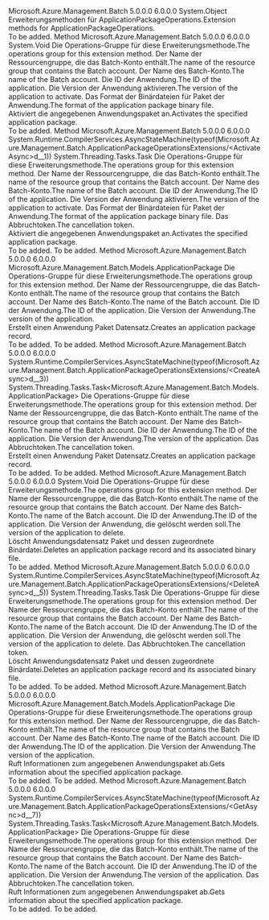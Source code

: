<Type Name="ApplicationPackageOperationsExtensions" FullName="Microsoft.Azure.Management.Batch.ApplicationPackageOperationsExtensions">
  <TypeSignature Language="C#" Value="public static class ApplicationPackageOperationsExtensions" />
  <TypeSignature Language="ILAsm" Value=".class public auto ansi abstract sealed beforefieldinit ApplicationPackageOperationsExtensions extends System.Object" />
  <TypeSignature Language="DocId" Value="T:Microsoft.Azure.Management.Batch.ApplicationPackageOperationsExtensions" />
  <TypeSignature Language="VB.NET" Value="Public Module ApplicationPackageOperationsExtensions" />
  <TypeSignature Language="F#" Value="type ApplicationPackageOperationsExtensions = class" />
  <AssemblyInfo>
    <AssemblyName>Microsoft.Azure.Management.Batch</AssemblyName>
    <AssemblyVersion>5.0.0.0</AssemblyVersion>
    <AssemblyVersion>6.0.0.0</AssemblyVersion>
  </AssemblyInfo>
  <Base>
    <BaseTypeName>System.Object</BaseTypeName>
  </Base>
  <Interfaces />
  <Docs>
    <summary>
            <span data-ttu-id="02dcc-101">Erweiterungsmethoden für ApplicationPackageOperations.</span><span class="sxs-lookup"><span data-stu-id="02dcc-101">Extension methods for ApplicationPackageOperations.</span></span>
            </summary>
    <remarks>To be added.</remarks>
  </Docs>
  <Members>
    <Member MemberName="Activate">
      <MemberSignature Language="C#" Value="public static void Activate (this Microsoft.Azure.Management.Batch.IApplicationPackageOperations operations, string resourceGroupName, string accountName, string applicationId, string version, string format);" />
      <MemberSignature Language="ILAsm" Value=".method public static hidebysig void Activate(class Microsoft.Azure.Management.Batch.IApplicationPackageOperations operations, string resourceGroupName, string accountName, string applicationId, string version, string format) cil managed" />
      <MemberSignature Language="DocId" Value="M:Microsoft.Azure.Management.Batch.ApplicationPackageOperationsExtensions.Activate(Microsoft.Azure.Management.Batch.IApplicationPackageOperations,System.String,System.String,System.String,System.String,System.String)" />
      <MemberSignature Language="VB.NET" Value="&lt;Extension()&gt;&#xA;Public Sub Activate (operations As IApplicationPackageOperations, resourceGroupName As String, accountName As String, applicationId As String, version As String, format As String)" />
      <MemberSignature Language="F#" Value="static member Activate : Microsoft.Azure.Management.Batch.IApplicationPackageOperations * string * string * string * string * string -&gt; unit" Usage="Microsoft.Azure.Management.Batch.ApplicationPackageOperationsExtensions.Activate (operations, resourceGroupName, accountName, applicationId, version, format)" />
      <MemberType>Method</MemberType>
      <AssemblyInfo>
        <AssemblyName>Microsoft.Azure.Management.Batch</AssemblyName>
        <AssemblyVersion>5.0.0.0</AssemblyVersion>
        <AssemblyVersion>6.0.0.0</AssemblyVersion>
      </AssemblyInfo>
      <ReturnValue>
        <ReturnType>System.Void</ReturnType>
      </ReturnValue>
      <Parameters>
        <Parameter Name="operations" Type="Microsoft.Azure.Management.Batch.IApplicationPackageOperations" RefType="this" />
        <Parameter Name="resourceGroupName" Type="System.String" />
        <Parameter Name="accountName" Type="System.String" />
        <Parameter Name="applicationId" Type="System.String" />
        <Parameter Name="version" Type="System.String" />
        <Parameter Name="format" Type="System.String" />
      </Parameters>
      <Docs>
        <param name="operations">
            <span data-ttu-id="02dcc-102">Die Operations-Gruppe für diese Erweiterungsmethode.</span><span class="sxs-lookup"><span data-stu-id="02dcc-102">The operations group for this extension method.</span></span>
            </param>
        <param name="resourceGroupName">
            <span data-ttu-id="02dcc-103">Der Name der Ressourcengruppe, die das Batch-Konto enthält.</span><span class="sxs-lookup"><span data-stu-id="02dcc-103">The name of the resource group that contains the Batch account.</span></span>
            </param>
        <param name="accountName">
            <span data-ttu-id="02dcc-104">Der Name des Batch-Konto.</span><span class="sxs-lookup"><span data-stu-id="02dcc-104">The name of the Batch account.</span></span>
            </param>
        <param name="applicationId">
            <span data-ttu-id="02dcc-105">Die ID der Anwendung.</span><span class="sxs-lookup"><span data-stu-id="02dcc-105">The ID of the application.</span></span>
            </param>
        <param name="version">
            <span data-ttu-id="02dcc-106">Die Version der Anwendung aktivieren.</span><span class="sxs-lookup"><span data-stu-id="02dcc-106">The version of the application to activate.</span></span>
            </param>
        <param name="format">
            <span data-ttu-id="02dcc-107">Das Format der Binärdateien für Paket der Anwendung.</span><span class="sxs-lookup"><span data-stu-id="02dcc-107">The format of the application package binary file.</span></span>
            </param>
        <summary>
            <span data-ttu-id="02dcc-108">Aktiviert die angegebenen Anwendungspaket an.</span><span class="sxs-lookup"><span data-stu-id="02dcc-108">Activates the specified application package.</span></span>
            </summary>
        <remarks>To be added.</remarks>
      </Docs>
    </Member>
    <Member MemberName="ActivateAsync">
      <MemberSignature Language="C#" Value="public static System.Threading.Tasks.Task ActivateAsync (this Microsoft.Azure.Management.Batch.IApplicationPackageOperations operations, string resourceGroupName, string accountName, string applicationId, string version, string format, System.Threading.CancellationToken cancellationToken = null);" />
      <MemberSignature Language="ILAsm" Value=".method public static hidebysig class System.Threading.Tasks.Task ActivateAsync(class Microsoft.Azure.Management.Batch.IApplicationPackageOperations operations, string resourceGroupName, string accountName, string applicationId, string version, string format, valuetype System.Threading.CancellationToken cancellationToken) cil managed" />
      <MemberSignature Language="DocId" Value="M:Microsoft.Azure.Management.Batch.ApplicationPackageOperationsExtensions.ActivateAsync(Microsoft.Azure.Management.Batch.IApplicationPackageOperations,System.String,System.String,System.String,System.String,System.String,System.Threading.CancellationToken)" />
      <MemberSignature Language="F#" Value="static member ActivateAsync : Microsoft.Azure.Management.Batch.IApplicationPackageOperations * string * string * string * string * string * System.Threading.CancellationToken -&gt; System.Threading.Tasks.Task" Usage="Microsoft.Azure.Management.Batch.ApplicationPackageOperationsExtensions.ActivateAsync (operations, resourceGroupName, accountName, applicationId, version, format, cancellationToken)" />
      <MemberType>Method</MemberType>
      <AssemblyInfo>
        <AssemblyName>Microsoft.Azure.Management.Batch</AssemblyName>
        <AssemblyVersion>5.0.0.0</AssemblyVersion>
        <AssemblyVersion>6.0.0.0</AssemblyVersion>
      </AssemblyInfo>
      <Attributes>
        <Attribute>
          <AttributeName>System.Runtime.CompilerServices.AsyncStateMachine(typeof(Microsoft.Azure.Management.Batch.ApplicationPackageOperationsExtensions/&lt;ActivateAsync&gt;d__1))</AttributeName>
        </Attribute>
      </Attributes>
      <ReturnValue>
        <ReturnType>System.Threading.Tasks.Task</ReturnType>
      </ReturnValue>
      <Parameters>
        <Parameter Name="operations" Type="Microsoft.Azure.Management.Batch.IApplicationPackageOperations" RefType="this" />
        <Parameter Name="resourceGroupName" Type="System.String" />
        <Parameter Name="accountName" Type="System.String" />
        <Parameter Name="applicationId" Type="System.String" />
        <Parameter Name="version" Type="System.String" />
        <Parameter Name="format" Type="System.String" />
        <Parameter Name="cancellationToken" Type="System.Threading.CancellationToken" />
      </Parameters>
      <Docs>
        <param name="operations">
            <span data-ttu-id="02dcc-109">Die Operations-Gruppe für diese Erweiterungsmethode.</span><span class="sxs-lookup"><span data-stu-id="02dcc-109">The operations group for this extension method.</span></span>
            </param>
        <param name="resourceGroupName">
            <span data-ttu-id="02dcc-110">Der Name der Ressourcengruppe, die das Batch-Konto enthält.</span><span class="sxs-lookup"><span data-stu-id="02dcc-110">The name of the resource group that contains the Batch account.</span></span>
            </param>
        <param name="accountName">
            <span data-ttu-id="02dcc-111">Der Name des Batch-Konto.</span><span class="sxs-lookup"><span data-stu-id="02dcc-111">The name of the Batch account.</span></span>
            </param>
        <param name="applicationId">
            <span data-ttu-id="02dcc-112">Die ID der Anwendung.</span><span class="sxs-lookup"><span data-stu-id="02dcc-112">The ID of the application.</span></span>
            </param>
        <param name="version">
            <span data-ttu-id="02dcc-113">Die Version der Anwendung aktivieren.</span><span class="sxs-lookup"><span data-stu-id="02dcc-113">The version of the application to activate.</span></span>
            </param>
        <param name="format">
            <span data-ttu-id="02dcc-114">Das Format der Binärdateien für Paket der Anwendung.</span><span class="sxs-lookup"><span data-stu-id="02dcc-114">The format of the application package binary file.</span></span>
            </param>
        <param name="cancellationToken">
            <span data-ttu-id="02dcc-115">Das Abbruchtoken.</span><span class="sxs-lookup"><span data-stu-id="02dcc-115">The cancellation token.</span></span>
            </param>
        <summary>
            <span data-ttu-id="02dcc-116">Aktiviert die angegebenen Anwendungspaket an.</span><span class="sxs-lookup"><span data-stu-id="02dcc-116">Activates the specified application package.</span></span>
            </summary>
        <returns>To be added.</returns>
        <remarks>To be added.</remarks>
      </Docs>
    </Member>
    <Member MemberName="Create">
      <MemberSignature Language="C#" Value="public static Microsoft.Azure.Management.Batch.Models.ApplicationPackage Create (this Microsoft.Azure.Management.Batch.IApplicationPackageOperations operations, string resourceGroupName, string accountName, string applicationId, string version);" />
      <MemberSignature Language="ILAsm" Value=".method public static hidebysig class Microsoft.Azure.Management.Batch.Models.ApplicationPackage Create(class Microsoft.Azure.Management.Batch.IApplicationPackageOperations operations, string resourceGroupName, string accountName, string applicationId, string version) cil managed" />
      <MemberSignature Language="DocId" Value="M:Microsoft.Azure.Management.Batch.ApplicationPackageOperationsExtensions.Create(Microsoft.Azure.Management.Batch.IApplicationPackageOperations,System.String,System.String,System.String,System.String)" />
      <MemberSignature Language="VB.NET" Value="&lt;Extension()&gt;&#xA;Public Function Create (operations As IApplicationPackageOperations, resourceGroupName As String, accountName As String, applicationId As String, version As String) As ApplicationPackage" />
      <MemberSignature Language="F#" Value="static member Create : Microsoft.Azure.Management.Batch.IApplicationPackageOperations * string * string * string * string -&gt; Microsoft.Azure.Management.Batch.Models.ApplicationPackage" Usage="Microsoft.Azure.Management.Batch.ApplicationPackageOperationsExtensions.Create (operations, resourceGroupName, accountName, applicationId, version)" />
      <MemberType>Method</MemberType>
      <AssemblyInfo>
        <AssemblyName>Microsoft.Azure.Management.Batch</AssemblyName>
        <AssemblyVersion>5.0.0.0</AssemblyVersion>
        <AssemblyVersion>6.0.0.0</AssemblyVersion>
      </AssemblyInfo>
      <ReturnValue>
        <ReturnType>Microsoft.Azure.Management.Batch.Models.ApplicationPackage</ReturnType>
      </ReturnValue>
      <Parameters>
        <Parameter Name="operations" Type="Microsoft.Azure.Management.Batch.IApplicationPackageOperations" RefType="this" />
        <Parameter Name="resourceGroupName" Type="System.String" />
        <Parameter Name="accountName" Type="System.String" />
        <Parameter Name="applicationId" Type="System.String" />
        <Parameter Name="version" Type="System.String" />
      </Parameters>
      <Docs>
        <param name="operations">
            <span data-ttu-id="02dcc-117">Die Operations-Gruppe für diese Erweiterungsmethode.</span><span class="sxs-lookup"><span data-stu-id="02dcc-117">The operations group for this extension method.</span></span>
            </param>
        <param name="resourceGroupName">
            <span data-ttu-id="02dcc-118">Der Name der Ressourcengruppe, die das Batch-Konto enthält.</span><span class="sxs-lookup"><span data-stu-id="02dcc-118">The name of the resource group that contains the Batch account.</span></span>
            </param>
        <param name="accountName">
            <span data-ttu-id="02dcc-119">Der Name des Batch-Konto.</span><span class="sxs-lookup"><span data-stu-id="02dcc-119">The name of the Batch account.</span></span>
            </param>
        <param name="applicationId">
            <span data-ttu-id="02dcc-120">Die ID der Anwendung.</span><span class="sxs-lookup"><span data-stu-id="02dcc-120">The ID of the application.</span></span>
            </param>
        <param name="version">
            <span data-ttu-id="02dcc-121">Die Version der Anwendung.</span><span class="sxs-lookup"><span data-stu-id="02dcc-121">The version of the application.</span></span>
            </param>
        <summary>
            <span data-ttu-id="02dcc-122">Erstellt einen Anwendung Paket Datensatz.</span><span class="sxs-lookup"><span data-stu-id="02dcc-122">Creates an application package record.</span></span>
            </summary>
        <returns>To be added.</returns>
        <remarks>To be added.</remarks>
      </Docs>
    </Member>
    <Member MemberName="CreateAsync">
      <MemberSignature Language="C#" Value="public static System.Threading.Tasks.Task&lt;Microsoft.Azure.Management.Batch.Models.ApplicationPackage&gt; CreateAsync (this Microsoft.Azure.Management.Batch.IApplicationPackageOperations operations, string resourceGroupName, string accountName, string applicationId, string version, System.Threading.CancellationToken cancellationToken = null);" />
      <MemberSignature Language="ILAsm" Value=".method public static hidebysig class System.Threading.Tasks.Task`1&lt;class Microsoft.Azure.Management.Batch.Models.ApplicationPackage&gt; CreateAsync(class Microsoft.Azure.Management.Batch.IApplicationPackageOperations operations, string resourceGroupName, string accountName, string applicationId, string version, valuetype System.Threading.CancellationToken cancellationToken) cil managed" />
      <MemberSignature Language="DocId" Value="M:Microsoft.Azure.Management.Batch.ApplicationPackageOperationsExtensions.CreateAsync(Microsoft.Azure.Management.Batch.IApplicationPackageOperations,System.String,System.String,System.String,System.String,System.Threading.CancellationToken)" />
      <MemberSignature Language="F#" Value="static member CreateAsync : Microsoft.Azure.Management.Batch.IApplicationPackageOperations * string * string * string * string * System.Threading.CancellationToken -&gt; System.Threading.Tasks.Task&lt;Microsoft.Azure.Management.Batch.Models.ApplicationPackage&gt;" Usage="Microsoft.Azure.Management.Batch.ApplicationPackageOperationsExtensions.CreateAsync (operations, resourceGroupName, accountName, applicationId, version, cancellationToken)" />
      <MemberType>Method</MemberType>
      <AssemblyInfo>
        <AssemblyName>Microsoft.Azure.Management.Batch</AssemblyName>
        <AssemblyVersion>5.0.0.0</AssemblyVersion>
        <AssemblyVersion>6.0.0.0</AssemblyVersion>
      </AssemblyInfo>
      <Attributes>
        <Attribute>
          <AttributeName>System.Runtime.CompilerServices.AsyncStateMachine(typeof(Microsoft.Azure.Management.Batch.ApplicationPackageOperationsExtensions/&lt;CreateAsync&gt;d__3))</AttributeName>
        </Attribute>
      </Attributes>
      <ReturnValue>
        <ReturnType>System.Threading.Tasks.Task&lt;Microsoft.Azure.Management.Batch.Models.ApplicationPackage&gt;</ReturnType>
      </ReturnValue>
      <Parameters>
        <Parameter Name="operations" Type="Microsoft.Azure.Management.Batch.IApplicationPackageOperations" RefType="this" />
        <Parameter Name="resourceGroupName" Type="System.String" />
        <Parameter Name="accountName" Type="System.String" />
        <Parameter Name="applicationId" Type="System.String" />
        <Parameter Name="version" Type="System.String" />
        <Parameter Name="cancellationToken" Type="System.Threading.CancellationToken" />
      </Parameters>
      <Docs>
        <param name="operations">
            <span data-ttu-id="02dcc-123">Die Operations-Gruppe für diese Erweiterungsmethode.</span><span class="sxs-lookup"><span data-stu-id="02dcc-123">The operations group for this extension method.</span></span>
            </param>
        <param name="resourceGroupName">
            <span data-ttu-id="02dcc-124">Der Name der Ressourcengruppe, die das Batch-Konto enthält.</span><span class="sxs-lookup"><span data-stu-id="02dcc-124">The name of the resource group that contains the Batch account.</span></span>
            </param>
        <param name="accountName">
            <span data-ttu-id="02dcc-125">Der Name des Batch-Konto.</span><span class="sxs-lookup"><span data-stu-id="02dcc-125">The name of the Batch account.</span></span>
            </param>
        <param name="applicationId">
            <span data-ttu-id="02dcc-126">Die ID der Anwendung.</span><span class="sxs-lookup"><span data-stu-id="02dcc-126">The ID of the application.</span></span>
            </param>
        <param name="version">
            <span data-ttu-id="02dcc-127">Die Version der Anwendung.</span><span class="sxs-lookup"><span data-stu-id="02dcc-127">The version of the application.</span></span>
            </param>
        <param name="cancellationToken">
            <span data-ttu-id="02dcc-128">Das Abbruchtoken.</span><span class="sxs-lookup"><span data-stu-id="02dcc-128">The cancellation token.</span></span>
            </param>
        <summary>
            <span data-ttu-id="02dcc-129">Erstellt einen Anwendung Paket Datensatz.</span><span class="sxs-lookup"><span data-stu-id="02dcc-129">Creates an application package record.</span></span>
            </summary>
        <returns>To be added.</returns>
        <remarks>To be added.</remarks>
      </Docs>
    </Member>
    <Member MemberName="Delete">
      <MemberSignature Language="C#" Value="public static void Delete (this Microsoft.Azure.Management.Batch.IApplicationPackageOperations operations, string resourceGroupName, string accountName, string applicationId, string version);" />
      <MemberSignature Language="ILAsm" Value=".method public static hidebysig void Delete(class Microsoft.Azure.Management.Batch.IApplicationPackageOperations operations, string resourceGroupName, string accountName, string applicationId, string version) cil managed" />
      <MemberSignature Language="DocId" Value="M:Microsoft.Azure.Management.Batch.ApplicationPackageOperationsExtensions.Delete(Microsoft.Azure.Management.Batch.IApplicationPackageOperations,System.String,System.String,System.String,System.String)" />
      <MemberSignature Language="VB.NET" Value="&lt;Extension()&gt;&#xA;Public Sub Delete (operations As IApplicationPackageOperations, resourceGroupName As String, accountName As String, applicationId As String, version As String)" />
      <MemberSignature Language="F#" Value="static member Delete : Microsoft.Azure.Management.Batch.IApplicationPackageOperations * string * string * string * string -&gt; unit" Usage="Microsoft.Azure.Management.Batch.ApplicationPackageOperationsExtensions.Delete (operations, resourceGroupName, accountName, applicationId, version)" />
      <MemberType>Method</MemberType>
      <AssemblyInfo>
        <AssemblyName>Microsoft.Azure.Management.Batch</AssemblyName>
        <AssemblyVersion>5.0.0.0</AssemblyVersion>
        <AssemblyVersion>6.0.0.0</AssemblyVersion>
      </AssemblyInfo>
      <ReturnValue>
        <ReturnType>System.Void</ReturnType>
      </ReturnValue>
      <Parameters>
        <Parameter Name="operations" Type="Microsoft.Azure.Management.Batch.IApplicationPackageOperations" RefType="this" />
        <Parameter Name="resourceGroupName" Type="System.String" />
        <Parameter Name="accountName" Type="System.String" />
        <Parameter Name="applicationId" Type="System.String" />
        <Parameter Name="version" Type="System.String" />
      </Parameters>
      <Docs>
        <param name="operations">
            <span data-ttu-id="02dcc-130">Die Operations-Gruppe für diese Erweiterungsmethode.</span><span class="sxs-lookup"><span data-stu-id="02dcc-130">The operations group for this extension method.</span></span>
            </param>
        <param name="resourceGroupName">
            <span data-ttu-id="02dcc-131">Der Name der Ressourcengruppe, die das Batch-Konto enthält.</span><span class="sxs-lookup"><span data-stu-id="02dcc-131">The name of the resource group that contains the Batch account.</span></span>
            </param>
        <param name="accountName">
            <span data-ttu-id="02dcc-132">Der Name des Batch-Konto.</span><span class="sxs-lookup"><span data-stu-id="02dcc-132">The name of the Batch account.</span></span>
            </param>
        <param name="applicationId">
            <span data-ttu-id="02dcc-133">Die ID der Anwendung.</span><span class="sxs-lookup"><span data-stu-id="02dcc-133">The ID of the application.</span></span>
            </param>
        <param name="version">
            <span data-ttu-id="02dcc-134">Die Version der Anwendung, die gelöscht werden soll.</span><span class="sxs-lookup"><span data-stu-id="02dcc-134">The version of the application to delete.</span></span>
            </param>
        <summary>
            <span data-ttu-id="02dcc-135">Löscht Anwendungsdatensatz Paket und dessen zugeordnete Binärdatei.</span><span class="sxs-lookup"><span data-stu-id="02dcc-135">Deletes an application package record and its associated binary file.</span></span>
            </summary>
        <remarks>To be added.</remarks>
      </Docs>
    </Member>
    <Member MemberName="DeleteAsync">
      <MemberSignature Language="C#" Value="public static System.Threading.Tasks.Task DeleteAsync (this Microsoft.Azure.Management.Batch.IApplicationPackageOperations operations, string resourceGroupName, string accountName, string applicationId, string version, System.Threading.CancellationToken cancellationToken = null);" />
      <MemberSignature Language="ILAsm" Value=".method public static hidebysig class System.Threading.Tasks.Task DeleteAsync(class Microsoft.Azure.Management.Batch.IApplicationPackageOperations operations, string resourceGroupName, string accountName, string applicationId, string version, valuetype System.Threading.CancellationToken cancellationToken) cil managed" />
      <MemberSignature Language="DocId" Value="M:Microsoft.Azure.Management.Batch.ApplicationPackageOperationsExtensions.DeleteAsync(Microsoft.Azure.Management.Batch.IApplicationPackageOperations,System.String,System.String,System.String,System.String,System.Threading.CancellationToken)" />
      <MemberSignature Language="F#" Value="static member DeleteAsync : Microsoft.Azure.Management.Batch.IApplicationPackageOperations * string * string * string * string * System.Threading.CancellationToken -&gt; System.Threading.Tasks.Task" Usage="Microsoft.Azure.Management.Batch.ApplicationPackageOperationsExtensions.DeleteAsync (operations, resourceGroupName, accountName, applicationId, version, cancellationToken)" />
      <MemberType>Method</MemberType>
      <AssemblyInfo>
        <AssemblyName>Microsoft.Azure.Management.Batch</AssemblyName>
        <AssemblyVersion>5.0.0.0</AssemblyVersion>
        <AssemblyVersion>6.0.0.0</AssemblyVersion>
      </AssemblyInfo>
      <Attributes>
        <Attribute>
          <AttributeName>System.Runtime.CompilerServices.AsyncStateMachine(typeof(Microsoft.Azure.Management.Batch.ApplicationPackageOperationsExtensions/&lt;DeleteAsync&gt;d__5))</AttributeName>
        </Attribute>
      </Attributes>
      <ReturnValue>
        <ReturnType>System.Threading.Tasks.Task</ReturnType>
      </ReturnValue>
      <Parameters>
        <Parameter Name="operations" Type="Microsoft.Azure.Management.Batch.IApplicationPackageOperations" RefType="this" />
        <Parameter Name="resourceGroupName" Type="System.String" />
        <Parameter Name="accountName" Type="System.String" />
        <Parameter Name="applicationId" Type="System.String" />
        <Parameter Name="version" Type="System.String" />
        <Parameter Name="cancellationToken" Type="System.Threading.CancellationToken" />
      </Parameters>
      <Docs>
        <param name="operations">
            <span data-ttu-id="02dcc-136">Die Operations-Gruppe für diese Erweiterungsmethode.</span><span class="sxs-lookup"><span data-stu-id="02dcc-136">The operations group for this extension method.</span></span>
            </param>
        <param name="resourceGroupName">
            <span data-ttu-id="02dcc-137">Der Name der Ressourcengruppe, die das Batch-Konto enthält.</span><span class="sxs-lookup"><span data-stu-id="02dcc-137">The name of the resource group that contains the Batch account.</span></span>
            </param>
        <param name="accountName">
            <span data-ttu-id="02dcc-138">Der Name des Batch-Konto.</span><span class="sxs-lookup"><span data-stu-id="02dcc-138">The name of the Batch account.</span></span>
            </param>
        <param name="applicationId">
            <span data-ttu-id="02dcc-139">Die ID der Anwendung.</span><span class="sxs-lookup"><span data-stu-id="02dcc-139">The ID of the application.</span></span>
            </param>
        <param name="version">
            <span data-ttu-id="02dcc-140">Die Version der Anwendung, die gelöscht werden soll.</span><span class="sxs-lookup"><span data-stu-id="02dcc-140">The version of the application to delete.</span></span>
            </param>
        <param name="cancellationToken">
            <span data-ttu-id="02dcc-141">Das Abbruchtoken.</span><span class="sxs-lookup"><span data-stu-id="02dcc-141">The cancellation token.</span></span>
            </param>
        <summary>
            <span data-ttu-id="02dcc-142">Löscht Anwendungsdatensatz Paket und dessen zugeordnete Binärdatei.</span><span class="sxs-lookup"><span data-stu-id="02dcc-142">Deletes an application package record and its associated binary file.</span></span>
            </summary>
        <returns>To be added.</returns>
        <remarks>To be added.</remarks>
      </Docs>
    </Member>
    <Member MemberName="Get">
      <MemberSignature Language="C#" Value="public static Microsoft.Azure.Management.Batch.Models.ApplicationPackage Get (this Microsoft.Azure.Management.Batch.IApplicationPackageOperations operations, string resourceGroupName, string accountName, string applicationId, string version);" />
      <MemberSignature Language="ILAsm" Value=".method public static hidebysig class Microsoft.Azure.Management.Batch.Models.ApplicationPackage Get(class Microsoft.Azure.Management.Batch.IApplicationPackageOperations operations, string resourceGroupName, string accountName, string applicationId, string version) cil managed" />
      <MemberSignature Language="DocId" Value="M:Microsoft.Azure.Management.Batch.ApplicationPackageOperationsExtensions.Get(Microsoft.Azure.Management.Batch.IApplicationPackageOperations,System.String,System.String,System.String,System.String)" />
      <MemberSignature Language="VB.NET" Value="&lt;Extension()&gt;&#xA;Public Function Get (operations As IApplicationPackageOperations, resourceGroupName As String, accountName As String, applicationId As String, version As String) As ApplicationPackage" />
      <MemberSignature Language="F#" Value="static member Get : Microsoft.Azure.Management.Batch.IApplicationPackageOperations * string * string * string * string -&gt; Microsoft.Azure.Management.Batch.Models.ApplicationPackage" Usage="Microsoft.Azure.Management.Batch.ApplicationPackageOperationsExtensions.Get (operations, resourceGroupName, accountName, applicationId, version)" />
      <MemberType>Method</MemberType>
      <AssemblyInfo>
        <AssemblyName>Microsoft.Azure.Management.Batch</AssemblyName>
        <AssemblyVersion>5.0.0.0</AssemblyVersion>
        <AssemblyVersion>6.0.0.0</AssemblyVersion>
      </AssemblyInfo>
      <ReturnValue>
        <ReturnType>Microsoft.Azure.Management.Batch.Models.ApplicationPackage</ReturnType>
      </ReturnValue>
      <Parameters>
        <Parameter Name="operations" Type="Microsoft.Azure.Management.Batch.IApplicationPackageOperations" RefType="this" />
        <Parameter Name="resourceGroupName" Type="System.String" />
        <Parameter Name="accountName" Type="System.String" />
        <Parameter Name="applicationId" Type="System.String" />
        <Parameter Name="version" Type="System.String" />
      </Parameters>
      <Docs>
        <param name="operations">
            <span data-ttu-id="02dcc-143">Die Operations-Gruppe für diese Erweiterungsmethode.</span><span class="sxs-lookup"><span data-stu-id="02dcc-143">The operations group for this extension method.</span></span>
            </param>
        <param name="resourceGroupName">
            <span data-ttu-id="02dcc-144">Der Name der Ressourcengruppe, die das Batch-Konto enthält.</span><span class="sxs-lookup"><span data-stu-id="02dcc-144">The name of the resource group that contains the Batch account.</span></span>
            </param>
        <param name="accountName">
            <span data-ttu-id="02dcc-145">Der Name des Batch-Konto.</span><span class="sxs-lookup"><span data-stu-id="02dcc-145">The name of the Batch account.</span></span>
            </param>
        <param name="applicationId">
            <span data-ttu-id="02dcc-146">Die ID der Anwendung.</span><span class="sxs-lookup"><span data-stu-id="02dcc-146">The ID of the application.</span></span>
            </param>
        <param name="version">
            <span data-ttu-id="02dcc-147">Die Version der Anwendung.</span><span class="sxs-lookup"><span data-stu-id="02dcc-147">The version of the application.</span></span>
            </param>
        <summary>
            <span data-ttu-id="02dcc-148">Ruft Informationen zum angegebenen Anwendungspaket ab.</span><span class="sxs-lookup"><span data-stu-id="02dcc-148">Gets information about the specified application package.</span></span>
            </summary>
        <returns>To be added.</returns>
        <remarks>To be added.</remarks>
      </Docs>
    </Member>
    <Member MemberName="GetAsync">
      <MemberSignature Language="C#" Value="public static System.Threading.Tasks.Task&lt;Microsoft.Azure.Management.Batch.Models.ApplicationPackage&gt; GetAsync (this Microsoft.Azure.Management.Batch.IApplicationPackageOperations operations, string resourceGroupName, string accountName, string applicationId, string version, System.Threading.CancellationToken cancellationToken = null);" />
      <MemberSignature Language="ILAsm" Value=".method public static hidebysig class System.Threading.Tasks.Task`1&lt;class Microsoft.Azure.Management.Batch.Models.ApplicationPackage&gt; GetAsync(class Microsoft.Azure.Management.Batch.IApplicationPackageOperations operations, string resourceGroupName, string accountName, string applicationId, string version, valuetype System.Threading.CancellationToken cancellationToken) cil managed" />
      <MemberSignature Language="DocId" Value="M:Microsoft.Azure.Management.Batch.ApplicationPackageOperationsExtensions.GetAsync(Microsoft.Azure.Management.Batch.IApplicationPackageOperations,System.String,System.String,System.String,System.String,System.Threading.CancellationToken)" />
      <MemberSignature Language="F#" Value="static member GetAsync : Microsoft.Azure.Management.Batch.IApplicationPackageOperations * string * string * string * string * System.Threading.CancellationToken -&gt; System.Threading.Tasks.Task&lt;Microsoft.Azure.Management.Batch.Models.ApplicationPackage&gt;" Usage="Microsoft.Azure.Management.Batch.ApplicationPackageOperationsExtensions.GetAsync (operations, resourceGroupName, accountName, applicationId, version, cancellationToken)" />
      <MemberType>Method</MemberType>
      <AssemblyInfo>
        <AssemblyName>Microsoft.Azure.Management.Batch</AssemblyName>
        <AssemblyVersion>5.0.0.0</AssemblyVersion>
        <AssemblyVersion>6.0.0.0</AssemblyVersion>
      </AssemblyInfo>
      <Attributes>
        <Attribute>
          <AttributeName>System.Runtime.CompilerServices.AsyncStateMachine(typeof(Microsoft.Azure.Management.Batch.ApplicationPackageOperationsExtensions/&lt;GetAsync&gt;d__7))</AttributeName>
        </Attribute>
      </Attributes>
      <ReturnValue>
        <ReturnType>System.Threading.Tasks.Task&lt;Microsoft.Azure.Management.Batch.Models.ApplicationPackage&gt;</ReturnType>
      </ReturnValue>
      <Parameters>
        <Parameter Name="operations" Type="Microsoft.Azure.Management.Batch.IApplicationPackageOperations" RefType="this" />
        <Parameter Name="resourceGroupName" Type="System.String" />
        <Parameter Name="accountName" Type="System.String" />
        <Parameter Name="applicationId" Type="System.String" />
        <Parameter Name="version" Type="System.String" />
        <Parameter Name="cancellationToken" Type="System.Threading.CancellationToken" />
      </Parameters>
      <Docs>
        <param name="operations">
            <span data-ttu-id="02dcc-149">Die Operations-Gruppe für diese Erweiterungsmethode.</span><span class="sxs-lookup"><span data-stu-id="02dcc-149">The operations group for this extension method.</span></span>
            </param>
        <param name="resourceGroupName">
            <span data-ttu-id="02dcc-150">Der Name der Ressourcengruppe, die das Batch-Konto enthält.</span><span class="sxs-lookup"><span data-stu-id="02dcc-150">The name of the resource group that contains the Batch account.</span></span>
            </param>
        <param name="accountName">
            <span data-ttu-id="02dcc-151">Der Name des Batch-Konto.</span><span class="sxs-lookup"><span data-stu-id="02dcc-151">The name of the Batch account.</span></span>
            </param>
        <param name="applicationId">
            <span data-ttu-id="02dcc-152">Die ID der Anwendung.</span><span class="sxs-lookup"><span data-stu-id="02dcc-152">The ID of the application.</span></span>
            </param>
        <param name="version">
            <span data-ttu-id="02dcc-153">Die Version der Anwendung.</span><span class="sxs-lookup"><span data-stu-id="02dcc-153">The version of the application.</span></span>
            </param>
        <param name="cancellationToken">
            <span data-ttu-id="02dcc-154">Das Abbruchtoken.</span><span class="sxs-lookup"><span data-stu-id="02dcc-154">The cancellation token.</span></span>
            </param>
        <summary>
            <span data-ttu-id="02dcc-155">Ruft Informationen zum angegebenen Anwendungspaket ab.</span><span class="sxs-lookup"><span data-stu-id="02dcc-155">Gets information about the specified application package.</span></span>
            </summary>
        <returns>To be added.</returns>
        <remarks>To be added.</remarks>
      </Docs>
    </Member>
  </Members>
</Type>